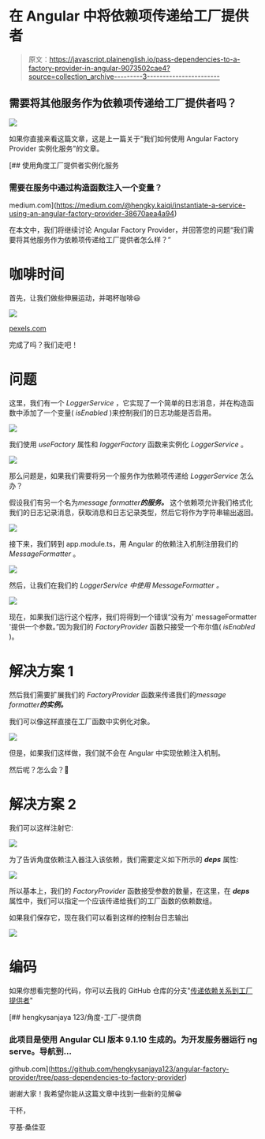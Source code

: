 # 在 Angular 中将依赖项传递给工厂提供者

> 原文：<https://javascript.plainenglish.io/pass-dependencies-to-a-factory-provider-in-angular-9073502cae4?source=collection_archive---------3----------------------->

## 需要将其他服务作为依赖项传递给工厂提供者吗？

![](img/ce39f6e89c1286c17357257272de886f.png)

如果你直接来看这篇文章，这是上一篇关于“我们如何使用 Angular Factory Provider 实例化服务”的文章。

[](https://medium.com/@hengky.kaiqi/instantiate-a-service-using-an-angular-factory-provider-38670aea4a94) [## 使用角度工厂提供者实例化服务

### 需要在服务中通过构造函数注入一个变量？

medium.com](https://medium.com/@hengky.kaiqi/instantiate-a-service-using-an-angular-factory-provider-38670aea4a94) 

在本文中，我们将继续讨论 Angular Factory Provider，并回答您的问题“我们需要将其他服务作为依赖项传递给工厂提供者怎么样？”

# 咖啡时间

首先，让我们做些伸展运动，并喝杯咖啡😃

![](img/385491c61ea00b7818bb5c35b40f9cf9.png)

[pexels.com](https://www.pexels.com/photo/beverage-break-breakfast-brown-414630/)

完成了吗？我们走吧！

# 问题

这里，我们有一个 *LoggerService* ，它实现了一个简单的日志消息，并在构造函数中添加了一个变量( *isEnabled* )来控制我们的日志功能是否启用。

![](img/6a5d8c2f0c7288d2d30175af8f1c4637.png)

我们使用 *useFactory* 属性和 *loggerFactory* 函数来实例化 *LoggerService* 。

![](img/a57ca100617af049e8eb24d877ffba57.png)

那么问题是，如果我们需要将另一个服务作为依赖项传递给 *LoggerService* 怎么办？

假设我们有另一个名为*message formatter****的服务。*** 这个依赖项允许我们格式化我们的日志记录消息，获取消息和日志记录类型，然后它将作为字符串输出返回。

![](img/11a211314d93e126e69fa6b3aadf1b88.png)

接下来，我们转到 app.module.ts，用 Angular 的依赖注入机制注册我们的 *MessageFormatter* 。

![](img/08785c8cd2dd9e9f2d5397dc48a72d34.png)

然后，让我们在我们的 *LoggerService 中使用 *MessageFormatter* 。*

![](img/14dea37ff95bed13a12ed0362d441e34.png)

现在，如果我们运行这个程序，我们将得到一个错误“没有为' messageFormatter '提供一个参数。”因为我们的 *FactoryProvider* 函数只接受一个布尔值( *isEnabled* )。

# 解决方案 1

然后我们需要扩展我们的 *FactoryProvider* 函数来传递我们的*message formatter****的实例。***

我们可以像这样直接在工厂函数中实例化对象。

![](img/e83418fa2c551f2a5d8459ab7a45242b.png)

但是，如果我们这样做，我们就不会在 Angular 中实现依赖注入机制。

然后呢？怎么会？🤔

# 解决方案 2

我们可以这样注射它:

![](img/384fe46667823fd00272edea270bec47.png)

为了告诉角度依赖注入器注入该依赖，我们需要定义如下所示的 ***deps*** 属性:

![](img/c55dc768053fe9b7af80fd8602c03ec2.png)

所以基本上，我们的 *FactoryProvider* 函数接受参数的数量，在这里，在 ***deps*** 属性中，我们可以指定一个应该传递给我们的工厂函数的依赖数组。

如果我们保存它，现在我们可以看到这样的控制台日志输出

![](img/5e480f973e6594a44f087bb2cfe98909.png)

# 编码

如果你想看完整的代码，你可以去我的 GitHub 仓库的分支"[传递依赖关系到工厂提供者](https://github.com/hengkysanjaya123/angular-factory-provider/tree/pass-dependencies-to-factory-provider)"

[](https://github.com/hengkysanjaya123/angular-factory-provider/tree/pass-dependencies-to-factory-provider) [## hengkysanjaya 123/角度-工厂-提供商

### 此项目是使用 Angular CLI 版本 9.1.10 生成的。为开发服务器运行 ng serve。导航到…

github.com](https://github.com/hengkysanjaya123/angular-factory-provider/tree/pass-dependencies-to-factory-provider) 

谢谢大家！我希望你能从这篇文章中找到一些新的见解😀

干杯，

亨基·桑佳亚